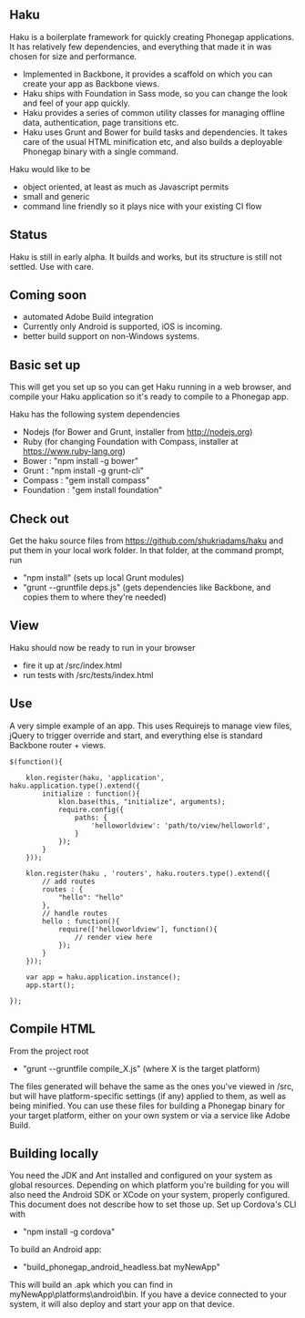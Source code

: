 Haku
----
Haku is a boilerplate framework for quickly creating Phonegap applications. It has relatively few dependencies, and everything that made it in was chosen for size and performance.

- Implemented in Backbone, it provides a scaffold on which you can create your app as Backbone views. 
- Haku ships with Foundation in Sass mode, so you can change the look and feel of your app quickly.
- Haku provides a series of common utility classes for managing offline data, authentication, page transitions etc. 
- Haku uses Grunt and Bower for build tasks and dependencies. It takes care of the usual HTML minification etc, and also builds a deployable Phonegap binary with a single command. 

Haku would like to be 
- object oriented, at least as much as Javascript permits
- small and generic
- command line friendly so it plays nice with your existing CI flow


Status
------
Haku is still in early alpha. It builds and works, but its structure is still not settled. Use with care.


Coming soon
-----------
- automated Adobe Build integration
- Currently only Android is supported, iOS is incoming.
- better build support on non-Windows systems.

Basic set up
------------
This will get you set up so you can get Haku running in a web browser, and compile your Haku application so it's ready to compile to a Phonegap app.

Haku has the following system dependencies
- Nodejs (for Bower and Grunt, installer from http://nodejs.org)
- Ruby (for changing Foundation with Compass, installer at https://www.ruby-lang.org)
- Bower : "npm install -g bower"
- Grunt : "npm install -g grunt-cli"
- Compass : "gem install compass"
- Foundation : "gem install foundation"


Check out
---------
Get the haku source files from https://github.com/shukriadams/haku and put them in your local work folder. In that folder, at the command prompt, run
- "npm install" (sets up local Grunt modules)
- "grunt --gruntfile deps.js" (gets dependencies like Backbone, and copies them to where they're needed)


View
-----
Haku should now be ready to run in your browser
- fire it up at /src/index.html
- run tests with /src/tests/index.html


Use
---
A very simple example of an app. This uses Requirejs to manage view files, jQuery to trigger override and start, and everything else is standard Backbone router + views.

	$(function(){

	    klon.register(haku, 'application', haku.application.type().extend({
	        initialize : function(){
	            klon.base(this, "initialize", arguments);
	            require.config({
	                paths: {
	                    'helloworldview': 'path/to/view/helloworld',
	                }
	            }); 
	        }
	    }));

	    klon.register(haku , 'routers', haku.routers.type().extend({
	        // add routes
	        routes : {
	        	"hello": "hello"
	        },
	        // handle routes
	        hello : function(){
	            require(['helloworldview'], function(){
	            	// render view here
	            });
	        }
	    }));

	    var app = haku.application.instance();
	    app.start();

	});



Compile HTML
------------
From the project root
- "grunt --gruntfile compile_X.js" (where X is the target platform) 

The files generated will behave the same as the ones you've viewed in /src, but will have platform-specific settings (if any) applied to them, as well as being minified. You can use these files for building a Phonegap binary for your target platform, either on your own system or via a service like Adobe Build.


Building locally
----------------
You need the JDK and Ant installed and configured on your system as global resources. Depending on which platform you're building for you will also need the Android SDK or XCode on your system, properly configured. This document does not describe how to set those up.
Set up Cordova's CLI with
- "npm install -g cordova"

To build an Android app:
- "build_phonegap_android_headless.bat myNewApp"

This will build an .apk which you can find in myNewApp\platforms\android\bin. If you have a device connected to your system, it will also deploy and start your app on that device.